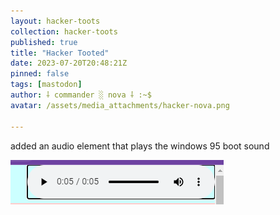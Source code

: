 ```yaml
---
layout: hacker-toots
collection: hacker-toots
published: true
title: "Hacker Tooted"
date: 2023-07-20T20:48:21Z
pinned: false
tags: [mastodon]
author: ⸸ commander ░ nova ⸸ :~$
avatar: /assets/media_attachments/hacker-nova.png

---
```


<p>added an audio element that plays the windows 95 boot sound</p>

![media](/assets/media_attachments/files/110/748/374/981/930/206/original/d2bea732aacf583b.png)

